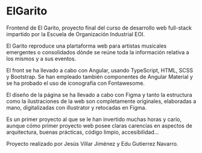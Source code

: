 # ElGarito
 Frontend de El Garito, proyecto final del curso de desarrollo web full-stack impartido por la Escuela de Organización Industrial EOI.
 
 El Garito reproduce una plartaforma web para artistas musicales emergentes o consolidados dónde se reúne toda la información relativa a los mismos y a sus eventos.
 
 El front se ha llevado a cabo con Angular, usando TypeScript, HTML, SCSS y Bootstrap.
 Se han empleado también componentes de Angular Material y se ha probado el uso de iconografía con Fontawesome.
 
 El diseño de la página se ha llevado a cabo con Figma y tanto la estructura como la ilustraciones de la web son completamente originales, elaboradas a mano, digitalizadas con illustrator y retocadas en Figma.
 
 Es un primer proyecto al que se le han invertido muchas horas y cario, aunque cómo primer proyecto web posee claras carencias en aspectos de arquitectura, buenas prácticas, código limpio, accesibilidad...
 
 Proyecto realizado por Jesús Villar Jiménez y Edu Gutierrez Navarro.
